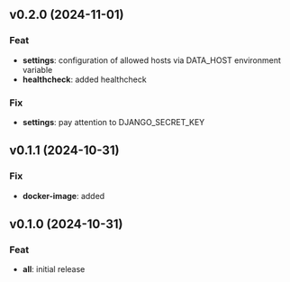 ## v0.2.0 (2024-11-01)

### Feat

- **settings**: configuration of allowed hosts via DATA_HOST environment variable
- **healthcheck**: added healthcheck

### Fix

- **settings**: pay attention to DJANGO_SECRET_KEY

## v0.1.1 (2024-10-31)

### Fix

- **docker-image**: added

## v0.1.0 (2024-10-31)

### Feat

- **all**: initial release
